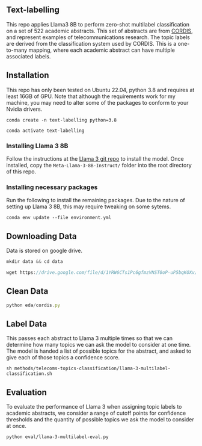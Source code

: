 ## Text-labelling

This repo applies Llama3 8B to perform zero-shot multilabel classification on a set of 522 academic abstracts. This set of abstracts are from [CORDIS](https://cordis.europa.eu/), and represent examples of telecommunications research. The topic labels are derived from the classification system used by CORDIS. This is a one-to-many mapping, where each academic abstract can have multiple associated labels.

## Installation

This repo has only been tested on Ubuntu 22.04, python 3.8 and requires at least 16GB of GPU. Note that although the requirements work for my machine, you may need to alter some of the packages to conform to your Nvidia drivers.

```
conda create -n text-labelling python=3.8
```

```
conda activate text-labelling
```

### Installing Llama 3 8B

Follow the instructions at the [Llama 3 git repo](https://github.com/meta-llama/llama3) to install the model. Once installed, copy the `Meta-Llama-3-8B-Instruct/` folder into the root directory of this repo.

### Installing necessary packages

Run the following to install the remaining packages. Due to the nature of setting up Llama 3 8B, this may require tweaking on some sytems.

```
conda env update --file environment.yml
```

## Downloading Data

Data is stored on google drive.

```javascript
mkdir data && cd data
```

```javascript
wget https://drive.google.com/file/d/1YRW6CTs1Pc6gfmzVNST0oP-uP5bqKOXv/view?usp=sharing
```

## Clean Data

```javascript
python eda/cordis.py
```


## Label Data

This passes each abstract to Llama 3 multiple times so that we can determine how many topics we can ask the model to consider at one time. The model is handed a list of possible topics for the abstract, and asked to give each of those topics a confidence score.

```
sh methods/telecoms-topics-classification/llama-3-multilabel-classification.sh
```


## Evaluation

To evaluate the performance of Llama 3 when assigning topic labels to academic abstracts, we consider a range of cutoff points for confidence thresholds and the quantity of possible topics we ask the model to consider at once.

```
python eval/llama-3-multilabel-eval.py
```


